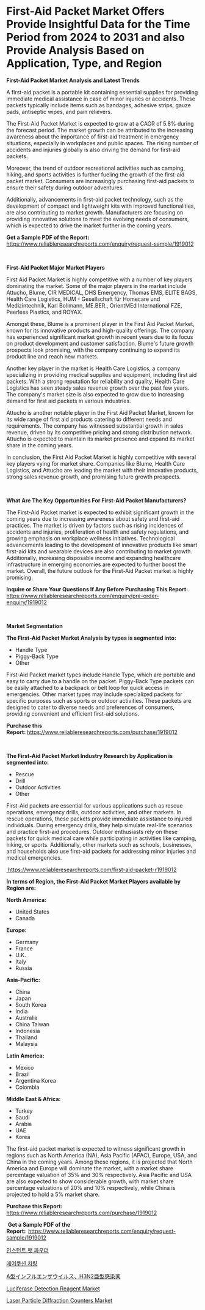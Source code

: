 <p><h1>First-Aid Packet Market Offers Provide Insightful Data for the Time Period from 2024 to 2031 and also Provide Analysis Based on Application, Type, and Region</h1></p><p><strong>First-Aid Packet Market Analysis and Latest Trends</strong></p>
<p><p>A first-aid packet is a portable kit containing essential supplies for providing immediate medical assistance in case of minor injuries or accidents. These packets typically include items such as bandages, adhesive strips, gauze pads, antiseptic wipes, and pain relievers.</p><p>The First-Aid Packet Market is expected to grow at a CAGR of 5.8% during the forecast period. The market growth can be attributed to the increasing awareness about the importance of first-aid treatment in emergency situations, especially in workplaces and public spaces. The rising number of accidents and injuries globally is also driving the demand for first-aid packets.</p><p>Moreover, the trend of outdoor recreational activities such as camping, hiking, and sports activities is further fueling the growth of the first-aid packet market. Consumers are increasingly purchasing first-aid packets to ensure their safety during outdoor adventures.</p><p>Additionally, advancements in first-aid packet technology, such as the development of compact and lightweight kits with improved functionalities, are also contributing to market growth. Manufacturers are focusing on providing innovative solutions to meet the evolving needs of consumers, which is expected to drive the market further in the coming years.</p></p>
<p><strong>Get a Sample PDF of the Report:&nbsp;</strong> <a href="https://www.reliableresearchreports.com/enquiry/request-sample/1919012">https://www.reliableresearchreports.com/enquiry/request-sample/1919012</a></p>
<p>&nbsp;</p>
<p><strong>First-Aid Packet Major Market Players</strong></p>
<p><p>First Aid Packet Market is highly competitive with a number of key players dominating the market. Some of the major players in the market include Attucho, Blume, CIR MEDICAL, DHS Emergency, Thomas EMS, ELITE BAGS, Health Care Logistics, HUM - Gesellschaft für Homecare und Medizintechnik, Karl Bollmann, ME.BER., OrientMEd International FZE, Peerless Plastics, and ROYAX.</p><p>Amongst these, Blume is a prominent player in the First Aid Packet Market, known for its innovative products and high-quality offerings. The company has experienced significant market growth in recent years due to its focus on product development and customer satisfaction. Blume's future growth prospects look promising, with the company continuing to expand its product line and reach new markets.</p><p>Another key player in the market is Health Care Logistics, a company specializing in providing medical supplies and equipment, including first aid packets. With a strong reputation for reliability and quality, Health Care Logistics has seen steady sales revenue growth over the past few years. The company's market size is also expected to grow due to increasing demand for first aid packets in various industries.</p><p>Attucho is another notable player in the First Aid Packet Market, known for its wide range of first aid products catering to different needs and requirements. The company has witnessed substantial growth in sales revenue, driven by its competitive pricing and strong distribution network. Attucho is expected to maintain its market presence and expand its market share in the coming years.</p><p>In conclusion, the First Aid Packet Market is highly competitive with several key players vying for market share. Companies like Blume, Health Care Logistics, and Attucho are leading the market with their innovative products, strong sales revenue growth, and promising future growth prospects.</p></p>
<p>&nbsp;</p>
<p><strong>What Are The Key Opportunities For First-Aid Packet Manufacturers?</strong></p>
<p><p>The First-Aid Packet market is expected to exhibit significant growth in the coming years due to increasing awareness about safety and first-aid practices. The market is driven by factors such as rising incidences of accidents and injuries, proliferation of health and safety regulations, and growing emphasis on workplace wellness initiatives. Technological advancements leading to the development of innovative products like smart first-aid kits and wearable devices are also contributing to market growth. Additionally, increasing disposable income and expanding healthcare infrastructure in emerging economies are expected to further boost the market. Overall, the future outlook for the First-Aid Packet market is highly promising.</p></p>
<p><strong>Inquire or Share Your Questions If Any Before Purchasing This Report:</strong> <a href="https://www.reliableresearchreports.com/enquiry/pre-order-enquiry/1919012">https://www.reliableresearchreports.com/enquiry/pre-order-enquiry/1919012</a></p>
<p>&nbsp;</p>
<p><strong>Market Segmentation</strong></p>
<p><strong>The First-Aid Packet Market Analysis by types is segmented into:</strong></p>
<p><ul><li>Handle Type</li><li>Piggy-Back Type</li><li>Other</li></ul></p>
<p><p>First-Aid Packet market types include Handle Type, which are portable and easy to carry due to a handle on the packet. Piggy-Back Type packets can be easily attached to a backpack or belt loop for quick access in emergencies. Other market types may include specialized packets for specific purposes such as sports or outdoor activities. These packets are designed to cater to diverse needs and preferences of consumers, providing convenient and efficient first-aid solutions.</p></p>
<p><strong>Purchase this Report:&nbsp;</strong><a href="https://www.reliableresearchreports.com/purchase/1919012">https://www.reliableresearchreports.com/purchase/1919012</a></p>
<p>&nbsp;</p>
<p><strong>The First-Aid Packet Market Industry Research by Application is segmented into:</strong></p>
<p><ul><li>Rescue</li><li>Drill</li><li>Outdoor Activities</li><li>Other</li></ul></p>
<p><p>First-Aid packets are essential for various applications such as rescue operations, emergency drills, outdoor activities, and other markets. In rescue operations, these packets provide immediate assistance to injured individuals. During emergency drills, they help simulate real-life scenarios and practice first-aid procedures. Outdoor enthusiasts rely on these packets for quick medical care while participating in activities like camping, hiking, or sports. Additionally, other markets such as schools, businesses, and households also use first-aid packets for addressing minor injuries and medical emergencies.</p></p>
<p><a href="https://www.reliableresearchreports.com/first-aid-packet-r1919012">&nbsp;https://www.reliableresearchreports.com/first-aid-packet-r1919012</a></p>
<p><strong>In terms of Region, the First-Aid Packet Market Players available by Region are:</strong></p>
<p>
    <p> <strong> North America: </strong>
        <ul>
            <li>United States</li>
            <li>Canada</li>
        </ul>
        </p> 
    <p> <strong> Europe: </strong>
        <ul>
            <li>Germany</li>
            <li>France</li>
            <li>U.K.</li>
            <li>Italy</li>
            <li>Russia</li>
        </ul>
        </p> 
    <p> <strong> Asia-Pacific: </strong>
        <ul>
            <li>China</li>
            <li>Japan</li>
            <li>South Korea</li>
            <li>India</li>
            <li>Australia</li>
            <li>China Taiwan</li>
            <li>Indonesia</li>
            <li>Thailand</li>
            <li>Malaysia</li>
        </ul>
        </p> 
    <p> <strong> Latin America: </strong>
        <ul>
            <li>Mexico</li>
            <li>Brazil</li>
            <li>Argentina Korea</li>
            <li>Colombia</li>
        </ul>
        </p> 
    <p> <strong> Middle East & Africa: </strong>
        <ul>
            <li>Turkey</li>
            <li>Saudi</li>
            <li>Arabia</li>
            <li>UAE</li>
            <li>Korea</li>
        </ul>
    </p>
    </p>
<p><p>The first-aid packet market is expected to witness significant growth in regions such as North America (NA), Asia Pacific (APAC), Europe, USA, and China in the coming years. Among these regions, it is projected that North America and Europe will dominate the market, with a market share percentage valuation of 35% and 30% respectively. Asia Pacific and USA are also expected to show considerable growth, with market share percentage valuations of 20% and 10% respectively, while China is projected to hold a 5% market share.</p></p>
<p><strong>Purchase this Report: </strong><a href="https://www.reliableresearchreports.com/purchase/1919012">https://www.reliableresearchreports.com/purchase/1919012</a></p>
<p>&nbsp;<strong>Get a Sample PDF of the Report:&nbsp;&nbsp;</strong><a href="https://www.reliableresearchreports.com/enquiry/request-sample/1919012">https://www.reliableresearchreports.com/enquiry/request-sample/1919012</a></p>
<p><strong></strong></p>
<p><p><a href="https://github.com/hzumrdvas204296/Market-Research-Report-List-2/blob/main/9654284124943.md">인스턴트 팻 파우더</a></p><p><a href="https://github.com/TitusBoyer1/Market-Research-Report-List-1/blob/main/6920995122104.md">에어쿠션 차량</a></p><p><a href="https://github.com/bucuel854722/Market-Research-Report-List-2/blob/main/4883689115675.md">A型インフルエンザウイルス、H3N2亜型感染薬</a></p><p><a href="https://github.com/ctanaka235/Market-Research-Report-List-1/blob/main/luciferase-detection-reagent-market.md">Luciferase Detection Reagent Market</a></p><p><a href="https://github.com/fkhcgcyl33/Market-Research-Report-List-1/blob/main/laser-particle-diffraction-counters-market.md">Laser Particle Diffraction Counters Market</a></p></p>